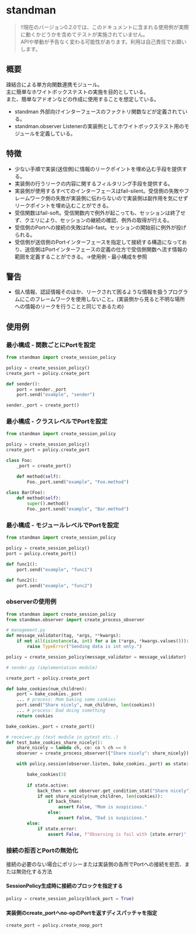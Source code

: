 
# standman

> !!現在のバージョン0.2.0では、このドキュメントに含まれる使用例が実際に動くかどうかを含めてテストが実施されていません。  
> APIや挙動が予告なく変わる可能性があります。利用は自己責任でお願いします。

## 概要

疎結合による単方向関数連携モジュール。  
主に簡単なホワイトボックステストの実施を目的としている。  
また、簡単なアドオンなどの作成に使用することを想定している。

- standman 外部向けインターフェースのファクトリ関数などが定義されている。
- standman.observer Listenerの実装例としてホワイトボックステスト用のモジュールを定義している。

## 特徴

- 少ない手順で実装(送信側)に情報のリークポイントを埋め込む手段を提供する。
- 実装側の行うリークの内容に関するフィルタリング手段を提供する。
- 実装側が使用するすべてのインターフェースはfail-silent。受信側の失敗やフレームワーク側の失敗が実装側に伝わらないので実装側は副作用を気にせずリークポイントを埋め込むことができる。
- 受信関数はfail-soft。受信関数内で例外が起こっても、セッションは終了せず、クエリにより、セッションの継続の確認、例外の取得が行える。
- 受信側のPortへの接続の失敗はfail-fast。セッションの開始前に例外が投げられる。
- 受信側が送信側のPortインターフェースを指定して接続する構造になっており、送信側はPortインターフェースの定義の仕方で受信側関数へ流す情報の範囲を定義することができる。->使用例・最小構成を参照


## 警告

- 個人情報、認証情報そのほか、リークされて困るような情報を扱うプログラムにこのフレームワークを使用しないこと。(実装側から見ると不明な場所への情報のリークを行うことと同じであるため)

## 使用例

### 最小構成 - 関数ごとにPortを設定

```python
from standman import create_session_policy

policy = create_session_policy()
create_port = policy.create_port

def sender():
    port = sender._port
    port.send("example", "sender")

sender._port = create_port()

```

### 最小構成 - クラスレベルでPortを設定

```python
from standman import create_session_policy

policy = create_session_policy()
create_port = policy.create_port

class Foo:
    _port = create_port()

    def method(self):
        Foo._port.send("example", "Foo.method")
    
class Bar(Foo):
    def method(self):
        super().method()
        Foo._port.send("example", "Bar.method")

```

### 最小構成 - モジュールレベルでPortを設定

```python
from standman import create_session_policy

policy = create_session_policy()
port = policy.create_port()

def func1():
    port.send("example", "func1")

def func2():
    port.send("example", "func2")

```

### observerの使用例

```python
from standman import create_session_policy
from standman.observer import create_process_observer

# management.py
def message_validator(tag, *args, **kwargs):
    if not all(isinstance(a, int) for a in (*args, *kwargs.values())):
        raise TypeError("Sending data is int only.")

policy = create_session_policy(message_validator = message_validator)

# sender.py (implementation module)

create_port = policy.create_port

def bake_cookies(num_children):
    port = bake_cookies._port
    ... # process: Mom baking some cookies
    port.send("Share nicely", num_children, len(cookies))
    ... # process: Dad doing something
    return cookies

bake_cookies._port = create_port()

# receiver.py (test module in pytest etc..)
def test_bake_cookies_share_nicely():
    share_nicely = lambda ch, co: co % ch == 0
    observer = create_process_observer({"Share nicely": share_nicely})

    with policy.session(observer.listen, bake_cookies._port) as state:

        bake_cookies(3)
        
        if state.active:
            back_then = not observer.get_condition_stat("Share nicely").violation
            if not share_nicely(num_children, len(cookies)):
                if back_then:
                    assert False, "Mom is suspicious."
                else:
                    assert False, "Dad is suspicious."
        else:
            if state.error:
                assert False, f"Observing is fail with {state.error}"
```

### 接続の拒否とPortの無効化

接続の必要のない場合にポリシーまたは実装側の各所でPortへの接続を拒否、または無効化する方法

#### SessionPolicy生成時に接続のブロックを指定する

```python
policy = create_session_policy(block_port = True)
```

#### 実装側のcreate_portへno-opのPortを返すディスパッチャを指定

```python
create_port = policy.create_noop_port
```


